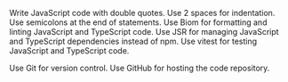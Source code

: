 Write JavaScript code with double quotes.
Use 2 spaces for indentation.
Use semicolons at the end of statements.
Use Biom for formatting and linting JavaScript and TypeScript code.
Use JSR for managing JavaScript and TypeScript dependencies instead of npm.
Use vitest for testing JavaScript and TypeScript code.

Use Git for version control.
Use GitHub for hosting the code repository.